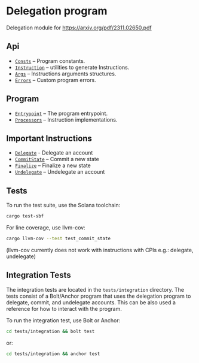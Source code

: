 # Delegation program

Delegation module for https://arxiv.org/pdf/2311.02650.pdf

## Api

- [`Consts`](src/consts.rs) – Program constants.
- [`Instruction`](src/instruction/*.rs) – utilities to generate Instructions.
- [`Args`](src/args/*.rs) – Instructions arguments structures.
- [`Errors`](src/error.rs) – Custom program errors.

## Program

- [`Entrypoint`](src/lib.rs) – The program entrypoint.
- [`Processors`](src/processors/) – Instruction implementations.

## Important Instructions

- [`Delegate`](src/processor/delegate.rs) - Delegate an account
- [`CommitState`](src/processor/commit_state.rs) – Commit a new state
- [`Finalize`](src/processor/finalize.rs) – Finalize a new state
- [`Undelegate`](src/processor/undelegate.rs) – Undelegate an account

## Tests

To run the test suite, use the Solana toolchain:

```bash
cargo test-sbf
```

For line coverage, use llvm-cov:

```bash
cargo llvm-cov --test test_commit_state
```

(llvm-cov currently does not work with instructions with CPIs e.g.: delegate, undelegate)

## Integration Tests

The integration tests are located in the `tests/integration` directory.
The tests consist of a Bolt/Anchor program that uses the delegation program to delegate, commit, and undelegate accounts.
This can be also used a reference for how to interact with the program.

To run the integration test, use Bolt or Anchor:

```bash
cd tests/integration && bolt test
```

or:

```bash
cd tests/integration && anchor test
```
